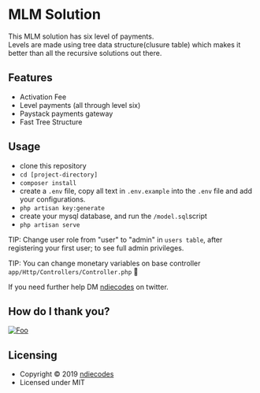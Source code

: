 
# MLM Solution

This MLM solution has six level of payments.\
Levels are made using tree data structure(clusure table) which makes it better than all the recursive solutions out there.


## Features

- Activation Fee
- Level payments (all through level six)
- Paystack payments gateway 
- Fast Tree Structure

## Usage

- clone this repository
- `cd [project-directory]`
- `composer install`
- create a `.env` file, copy all text in `.env.example` into the `.env` file and add your configurations.
- `php artisan key:generate`
- create your mysql database, and run the `/model.sql`script
- `php artisan serve`

TIP: Change user role from "user" to "admin" in `users table`, after registering your first user; to see full admin privileges. 

TIP: You can change monetary variables on base controller `app/Http/Controllers/Controller.php` :metal:

If you need further help DM [ndiecodes](https://twitter.com/ndiecodes) on twitter.


## How do I thank you?

[![Foo](https://res.cloudinary.com/iamndie/image/upload/v1578986171/patreon-button_srjo0f.jpg)](https://www.patreon.com/ndiecodes)

## Licensing

* Copyright © 2019  [ndiecodes](https://twitter.com/ndiecodes)
* Licensed under MIT

